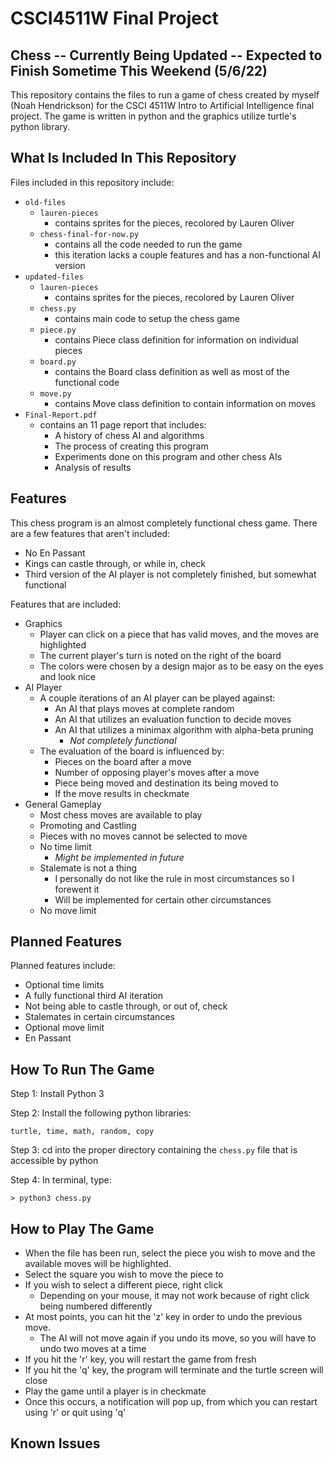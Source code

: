 # CSCI4511W Final Project

## Chess -- Currently Being Updated -- Expected to Finish Sometime This Weekend (5/6/22)

This repository contains the files to run a game of chess created by myself (Noah Hendrickson) for the CSCI 4511W Intro to Artificial Intelligence final project. The game is written in python and the graphics utilize turtle's python library. 

## What Is Included In This Repository

Files included in this repository include:

- `old-files`
  - `lauren-pieces`
    - contains sprites for the pieces, recolored by Lauren Oliver
  - `chess-final-for-now.py`
    - contains all the code needed to run the game
    - this iteration lacks a couple features and has a non-functional AI version
- `updated-files`
  - `lauren-pieces`
    - contains sprites for the pieces, recolored by Lauren Oliver
  - `chess.py`
    - contains main code to setup the chess game
  - `piece.py`
    - contains Piece class definition for information on individual pieces
  - `board.py`
    - contains the Board class definition as well as most of the functional code
  - `move.py`
    - contains Move class definition to contain information on moves
- `Final-Report.pdf`
  - contains an 11 page report that includes:
    - A history of chess AI and algorithms
    - The process of creating this program
    - Experiments done on this program and other chess AIs
    - Analysis of results

## Features

This chess program is an almost completely functional chess game. There are a few features that aren't included:

- No En Passant
- Kings can castle through, or while in, check
- Third version of the AI player is not completely finished, but somewhat functional

Features that are included:

- Graphics
  - Player can click on a piece that has valid moves, and the moves are highlighted
  - The current player's turn is noted on the right of the board
  - The colors were chosen by a design major as to be easy on the eyes and look nice
- AI Player
  - A couple iterations of an AI player can be played against:
    - An AI that plays moves at complete random
    - An AI that utilizes an evaluation function to decide moves
    - An AI that utilizes a minimax algorithm with alpha-beta pruning
      - *Not completely functional*
  - The evaluation of the board is influenced by:
    - Pieces on the board after a move
    - Number of opposing player's moves after a move
    - Piece being moved and destination its being moved to
    - If the move results in checkmate
- General Gameplay
  - Most chess moves are available to play
  - Promoting and Castling
  - Pieces with no moves cannot be selected to move
  - No time limit
    - *Might be implemented in future*
  - Stalemate is not a thing
    - I personally do not like the rule in most circumstances so I forewent it
    - Will be implemented for certain other circumstances
  - No move limit

## Planned Features

Planned features include:

- Optional time limits
- A fully functional third AI iteration
- Not being able to castle through, or out of, check
- Stalemates in certain circumstances
- Optional move limit
- En Passant

## How To Run The Game

Step 1: Install Python 3

Step 2: Install the following python libraries:

`turtle, time, math, random, copy`

Step 3: cd into the proper directory containing the `chess.py` file that is accessible by python

Step 4: In terminal, type:

`> python3 chess.py`

## How to Play The Game

- When the file has been run, select the piece you wish to move and the available moves will be highlighted. 
- Select the square you wish to move the piece to
- If you wish to select a different piece, right click
  - Depending on your mouse, it may not work because of right click being numbered differently
- At most points, you can hit the 'z' key in order to undo the previous move. 
  - The AI will not move again if you undo its move, so you will have to undo two moves at a time
- If you hit the 'r' key, you will restart the game from fresh
- If you hit the 'q' key, the program will terminate and the turtle screen will close
- Play the game until a player is in checkmate
- Once this occurs, a notification will pop up, from which you can restart using 'r' or quit using 'q'

## Known Issues



